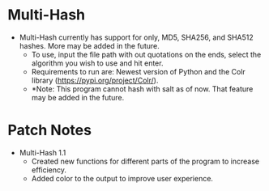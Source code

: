 # Multi-Hash
- Multi-Hash currently has support for only, MD5, SHA256, and SHA512 hashes. More may be added in the future.
  - To use, input the file path with out quotations on the ends, select the algorithm you wish to use and hit enter.
  - Requirements to run are: Newest version of Python and the Colr library (https://pypi.org/project/Colr/).
  - *Note: This program cannot hash with salt as of now. That feature may be added in the future.

# Patch Notes
- Multi-Hash 1.1
  - Created new functions for different parts of the program to increase efficiency.
  - Added color to the output to improve user experience.
